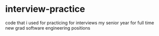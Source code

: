 # interview-practice
code that i used for practicing for interviews my senior year for full time new grad software engineering positions
